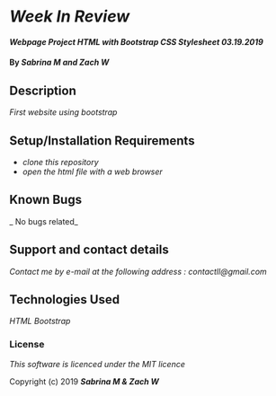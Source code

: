 # _Week In Review_

#### _Webpage Project HTML with Bootstrap CSS Stylesheet 03.19.2019_

#### By _**Sabrina M and Zach W**_

## Description

_First website using bootstrap_

## Setup/Installation Requirements

* _clone this repository_
* _open the html file with a web browser_


## Known Bugs

_ No bugs related_

## Support and contact details

_Contact me by e-mail at the following address : contactll@gmail.com_

## Technologies Used

_HTML_
_Bootstrap_

### License

*This software is licenced under the MIT licence*

Copyright (c) 2019 **_Sabrina M & Zach W_** 
